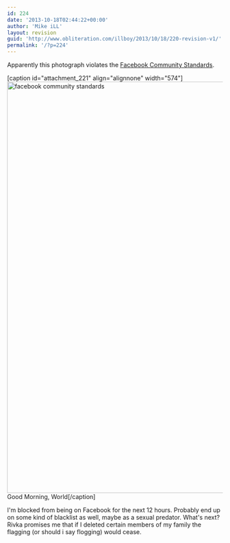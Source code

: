 ```yaml
---
id: 224
date: '2013-10-18T02:44:22+00:00'
author: 'Mike iLL'
layout: revision
guid: 'http://www.obliteration.com/illboy/2013/10/18/220-revision-v1/'
permalink: '/?p=224'
---
```


Apparently this photograph violates the <a title="Facebook Community Standards" href="https://www.facebook.com/communitystandards" target="_blank">Facebook Community Standards</a>.

[caption id="attachment_221" align="alignnone" width="574"]<a href="http://www.obliteration.com/illboy/wp-content/uploads/2013/10/facebook-community-standards.jpg"><img class="size-full wp-image-221" alt="facebook community standards" src="http://www.obliteration.com/illboy/wp-content/uploads/2013/10/facebook-community-standards.jpg" width="574" height="960" /></a> Good Morning, World[/caption]

I'm blocked from being on Facebook for the next 12 hours. Probably end up on some kind of blacklist as well, maybe as a sexual predator. What's next? Rivka promises me that if I deleted certain members of my family the flagging (or should i say flogging) would cease.